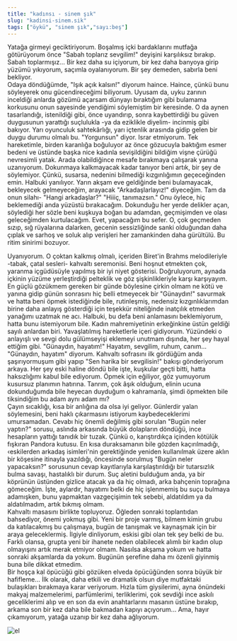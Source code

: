 ```yaml
---
title: "kadınsı - sinem şık"
slug: "kadinsi-sinem.sik"
tags: ["öykü", "sinem şık","sayı:beş"]
---
```


Yatağa girmeyi geciktiriyorum. Boşalmış içki bardaklarını mutfağa
götürüyorum önce "Sabah toplarız sevgilim!" deyişini karşılıksız
bırakıp. Sabah toplarmışız... Bir kez daha su içiyorum, bir kez daha
banyoya girip yüzümü yıkıyorum, saçımla oyalanıyorum. Bir şey demeden,
sabırla beni bekliyor.\
Odaya döndüğümde, "Işık açık kalsın!" diyorum haince. Haince, çünkü bunu
söyleyerek onu gücendireceğimi biliyorum. Uyusam da, uyku zarının
inceldiği anlarda gözümü açarsam dünyayı bıraktığım gibi bulamama
korkusunu onun sayesinde yendiğimi söylemiştim bir keresinde. O da aynen
tasarlandığı, istenildiği gibi, önce uyandırıp, sonra kaybettirdiği bu
güven duygusunun yarattığı suçlulukla -ya da eziklikle diyelim- incinmiş
gibi bakıyor. Yarı oyunculuk sahtekârlığı, yarı içtenlik arasında gidip
gelen bir duygu durumu olmalı bu. "Yorgunsun" diyor. Israr etmiyorum.
Tek hareketimle, birden karanlığa boğuluyor az önce gözucuyla baktığım
esmer bedeni ve üstünde başka nice kadınla sevişildiğini bildiğim vişne
çürüğü nevresimli yatak. Arada olabildiğince mesafe bırakmaya çalışarak
yanına uzanıyorum. Dokunmaya kalkmayacak kadar tanıyor beni artık, bir
şey de söylemiyor. Çünkü, susarsa, nedenini bilmediği kızgınlığımın
geçeceğinden emin. Halbuki yanılıyor. Yarın akşam eve geldiğinde beni
bulamayacak, bekleyecek gelmeyeceğim, arayacak "Arkadaşlarlayız!"
diyeceğim. Tam da onun silahı- "Hangi arkadaşlar?" "Hiiiç, tanımazsın."
Onu öylece, hiç beklemediği anda yüzüstü bırakacağım. Dokunduğu her
yerde delikler açan, söylediği her sözle beni kuşkuya boğan bu adamdan,
geçmişimden ve olası geleceğimden kurtulacağım. Evet, yapacağım bu
sefer. O, çok geçmeden sızıp, sığ rüyalarına dalarken, gecenin
sessizliğinde sanki olduğundan daha çıplak ve sarhoş ve soluk alıp
verişleri her zamankinden daha gürültülü. Bu ritim sinirimi bozuyor.

Uyanıyorum. O çoktan kalkmış olmalı, içeriden Biret'in Brahms
melodileriyle -tabak, çatal sesleri- kahvaltı seremonisi. Beni hoşnut
etmekten çok, yaranma içgüdüsüyle yapılmış bir iyi niyet gösterisi.
Doğruluyorum, aynada içkinin yüzüme yerleştirdiği pelteklik ve göz
şişkinlikleriyle karşı karşıyayım. En güçlü gözükmem gereken bir günde
böylesine çirkin olmam ne kötü ve yanına gidip günün sonrasını hiç belli
etmeyecek bir "Günaydın!" savurmak ve hatta beni öpmek istediğinde bile,
rutinleşmiş, nedensiz kızgınlıklarımdan birine daha anlayış gösterdiği
için teşekkür niteliğinde inatçılık etmeden yanağımı uzatmak ne acı.
Halbuki, bu defa beni anlamasını beklemiyorum, hatta bunu istemiyorum
bile. Kadın mahremiyetinin erkeğinkine üstün geldiği sayılı anlardan
biri. Yavaşlatılmış hareketlerle içeri gidiyorum. Yüzündeki o anlayışlı
ve sevgi dolu gülümseyişi eklemeyi unutmam dışında, her şey hayal
ettiğim gibi. "Günaydın, hayatım!" Hayatım, sevgilim, ruhum, canım...
"Günaydın, hayatım" diyorum. Kahvaltı sofrasını ilk gördüğüm anda
şaşırıyormuşum gibi yapıp "Sen harika bir sevgilisin!" bakışı
gönderiyorum arkaya. Her şey eski haline döndü bile işte, kuşkular geçti
bitti, hatta haksızlığımı kabul bile ediyorum. Öpmek için eğiliyor, göz
yumuyorum kusursuz planımın hatırına. Tanrım, çok âşık olduğum, elinin
ucuna dokunduğumda bile heyecan duyduğum o kahramanla, şimdi öpmekten
bile tiksindiğim bu adam aynı adam mı?\
Çayın sıcaklığı, kısa bir anlığına da olsa iyi geliyor. Günlerdir yalan
söylemesini, beni haklı çıkarmasını istiyorum kaybedeceklerimi
umursamadan. Cevabı hiç önemli değilmiş gibi sorulan "Bugün neler
yaptın?" sorusu, aslında arkasında büyük dolapların döndüğü, ince
hesapların yattığı tanıdık bir tuzak. Çünkü o, karıştırdıkça içinden
kötülük fışkıran Pandora kutusu. En kısa duraksamanın bile gözden
kaçırılmadığı, ‹eskilerden arkadaş isimleri'nin gerektiğinde yeniden
kullanılmak üzere aklın bir köşesine itinayla yazıldığı, öncesinde
sorulmuş "Bugün neler yapacaksın?" sorusunun cevap kayıtlarıyla
karşılaştırıldığı bir tutarsızlık bulma savaşı, hastalıklı bir durum.
Suç aletini bulduğum anda, ya bir köprünün üstünden gizlice atacak ya da
hiç olmadı, arka bahçenin toprağına gömeceğim. İşte, aylardır, hayatımı
belki de hiç işlenmemiş bu suçu bulmaya adamışken, bunu yapmaktan
vazgeçişimin tek sebebi, aldatıldım ya da aldatılmadım, artık bıkmış
olmam.\
Kahvaltı masasını birlikte topluyoruz. Öğleden sonraki toplantıdan
bahsediyor, önemi yokmuş gibi. Yeni bir proje varmış, bilmem kimin grubu
da katılacakmış bu çalışmaya, bugün de tanışmak ve kaynaşmak için bir
araya geleceklermiş. İlgiyle dinliyorum, eskisi gibi olan tek şey belki
de bu. Farklı olansa, grupta yeni bir ihanete neden olabilecek alımlı
bir kadın olup olmayışını artık merak etmiyor olmam. Nasılsa akşama
yokum ve hatta sonraki akşamlarda da yokum. Bugünün şerefine daha mı
özenli giyinmiş buna bile dikkat etmedim.\
Bir hoşça kal öpücüğü gibi gözüken elveda öpücüğünden sonra büyük bir
hafifleme... İlk olarak, daha etkili ve dramatik olsun diye mutfaktaki
bulaşıkları bırakmaya karar veriyorum. Hızla tüm giysilerimi, ayna
önündeki makyaj malzemelerimi, parfümlerimi, terliklerimi, çok sevdiği
ince askılı geceliklerimi alıp ve en son da evin anahtarlarını masanın
üstüne bırakıp, arkama son bir kez daha bile bakmadan kapıyı açıyorum...
Ama, hayır çıkamıyorum, yatağa uzanıp bir kez daha ağlıyorum.



![el](/img/ky05_13_kadinsi.jpg)


